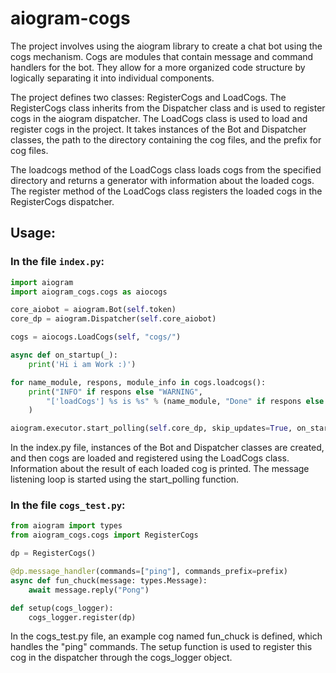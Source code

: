 # aiogram-cogs

The project involves using the aiogram library to create a chat bot using the cogs mechanism. Cogs are modules that contain message and command handlers for the bot. They allow for a more organized code structure by logically separating it into individual components.

The project defines two classes: RegisterCogs and LoadCogs. The RegisterCogs class inherits from the Dispatcher class and is used to register cogs in the aiogram dispatcher. The LoadCogs class is used to load and register cogs in the project. It takes instances of the Bot and Dispatcher classes, the path to the directory containing the cog files, and the prefix for cog files.

The loadcogs method of the LoadCogs class loads cogs from the specified directory and returns a generator with information about the loaded cogs. The register method of the LoadCogs class registers the loaded cogs in the RegisterCogs dispatcher.


## Usage:

### In the file `index.py`:
```py
import aiogram
import aiogram_cogs.cogs as aiocogs

core_aiobot = aiogram.Bot(self.token)
core_dp = aiogram.Dispatcher(self.core_aiobot)

cogs = aiocogs.LoadCogs(self, "cogs/")

async def on_startup(_):
    print('Hi i am Work :)')

for name_module, respons, module_info in cogs.loadcogs():
    print("INFO" if respons else "WARNING",
        "['loadCogs'] %s is %s" % (name_module, "Done" if respons else f"Error \n - {module_info}") 
    )

aiogram.executor.start_polling(self.core_dp, skip_updates=True, on_startup=on_startup)
```

In the index.py file, instances of the Bot and Dispatcher classes are created, and then cogs are loaded and registered using the LoadCogs class. Information about the result of each loaded cog is printed. The message listening loop is started using the start_polling function.


### In the file `cogs_test.py`:

```py
from aiogram import types
from aiogram_cogs.cogs import RegisterCogs

dp = RegisterCogs()

@dp.message_handler(commands=["ping"], commands_prefix=prefix)
async def fun_chuck(message: types.Message):
    await message.reply("Pong")

def setup(cogs_logger):
    cogs_logger.register(dp)
```

In the cogs_test.py file, an example cog named fun_chuck is defined, which handles the "ping" commands. The setup function is used to register this cog in the dispatcher through the cogs_logger object.
